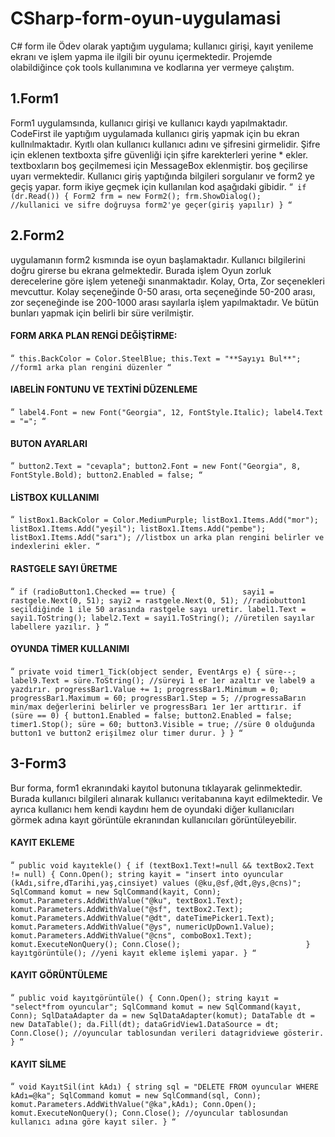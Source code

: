 # CSharp-form-oyun-uygulamasi
C# form ile Ödev olarak yaptığım uygulama; kullanıcı girişi, kayıt yenileme ekranı ve işlem yapma ile ilgili bir oyunu içermektedir.
Projemde olabildiğince çok tools kullanımına ve kodlarına yer vermeye çalıştım.
## 1.Form1
Form1 uygulamsında, kullanıcı girişi ve kullanıcı kaydı yapılmaktadır.
CodeFirst ile yaptığım uygulamada kullanıcı giriş yapmak için bu ekran kullnılmaktadır.
Kyıtlı olan kullanıcı kullanıcı adını ve şifresini girmelidir.
Şifre için eklenen textboxta şifre güvenliği için şifre karekterleri yerine * ekler.
textboxların boş geçilmemesi için MessageBox eklenmiştir. boş geçilirse uyarı vermektedir.
Kullanıcı giriş yaptığında bilgileri sorgulanır ve form2 ye geçiş yapar. form ikiye geçmek için kullanılan kod aşağıdaki gibidir.
“`
    if (dr.Read())
    {
        Form2 frm = new Form2();
        frm.ShowDialog();    
        //kullanici ve sifre doğruysa form2'ye geçer(giriş yapılır)
     }
  “`
## 2.Form2
uygulamanın form2 kısmında ise oyun başlamaktadır.
Kullanıcı bilgilerini doğru girerse bu ekrana gelmektedir.
Burada işlem Oyun zorluk derecelerine göre işlem yeteneği sınanmaktadır.
Kolay, Orta, Zor seçenekleri mevcuttur.
Kolay seçeneğinde 0-50 arası, orta seçeneğinde 50-200 arası, zor seçeneğinde ise 200-1000 arası sayılarla işlem yapılmaktadır.
Ve bütün bunları yapmak için belirli bir süre verilmiştir.
#### FORM ARKA PLAN RENGİ DEĞİŞTİRME:
“`
    this.BackColor = Color.SteelBlue;
    this.Text = "**Sayıyı Bul**";
    //form1 arka plan rengini düzenler
“`
#### lABELİN FONTUNU VE TEXTİNİ DÜZENLEME
“`
    label4.Font = new Font("Georgia", 12, FontStyle.Italic);
    label4.Text = "=";
“`
#### BUTON AYARLARI
“`
    button2.Text = "cevapla";
    button2.Font = new Font("Georgia", 8, FontStyle.Bold);
    button2.Enabled = false;
“`
#### LİSTBOX KULLANIMI
“`
    listBox1.BackColor = Color.MediumPurple;
        listBox1.Items.Add("mor");
        listBox1.Items.Add("yeşil");
        listBox1.Items.Add("pembe");
        listBox1.Items.Add("sarı");
    //listbox un arka plan rengini belirler ve indexlerini ekler.
“`
#### RASTGELE SAYI ÜRETME
“`
     if (radioButton1.Checked == true)
    {              
         sayi1 = rastgele.Next(0, 51);
         sayi2 = rastgele.Next(0, 51);
         //radiobutton1 seçildiğinde 1 ile 50 arasında rastgele sayı uretir.
         label1.Text = sayi1.ToString();
         label2.Text = sayi1.ToString();
         //üretilen sayılar labellere yazılır.
    }
“`
#### OYUNDA TİMER KULLANIMI
“`
    private void timer1_Tick(object sender, EventArgs e)
    {
        süre--;
        label9.Text = süre.ToString();
        //süreyi 1 er 1er azaltır ve label9 a yazdırır.
        progressBar1.Value += 1;
        progressBar1.Minimum = 0;
        progressBar1.Maximum = 60;
        progressBar1.Step = 5;
        //progressaBarın min/max değerlerini belirler ve progressBarı 1er 1er arttırır.
        if (süre == 0)
        {
            button1.Enabled = false;
            button2.Enabled = false;
            timer1.Stop();
            süre = 60;
            button3.Visible = true;
            //süre 0 olduğunda button1 ve button2 erişilmez olur timer durur.
        }
    }
“`
## 3-Form3
Bur forma, form1 ekranındaki kayıtol butonuna tıklayarak gelinmektedir.
Burada kullanıcı bilgileri alınarak kullanıcı veritabanına kayıt edilmektedir.
Ve ayrıca kullanıcı hem kendi kaydını hem de oyundaki diğer kullanıcıları görmek adına kayıt görüntüle ekranından kullanıcıları görüntüleyebilir.
#### KAYIT EKLEME
“`
    public void kayıtekle()
    {
    if (textBox1.Text!=null && textBox2.Text != null)
    {
        Conn.Open();
            string kayit = "insert into oyuncular (kAdı,sifre,dTarihi,yaş,cinsiyet) values (@ku,@sf,@dt,@ys,@cns)";
            SqlCommand komut = new SqlCommand(kayit, Conn);
            komut.Parameters.AddWithValue("@ku", textBox1.Text);
            komut.Parameters.AddWithValue("@sf", textBox2.Text);
            komut.Parameters.AddWithValue("@dt", dateTimePicker1.Text);
            komut.Parameters.AddWithValue("@ys", numericUpDown1.Value);
            komut.Parameters.AddWithValue("@cns", comboBox1.Text);
            komut.ExecuteNonQuery();
            Conn.Close();                           
            }
        kayıtgörüntüle();
        //yeni kayıt ekleme işlemi yapar.
        }
“`
#### KAYIT GÖRÜNTÜLEME
“`
    public void kayıtgörüntüle()
    {
        Conn.Open();
        string kayıt = "select*from oyuncular";
        SqlCommand komut = new SqlCommand(kayıt, Conn);
        SqlDataAdapter da = new SqlDataAdapter(komut);
        DataTable dt = new DataTable();
        da.Fill(dt);
        dataGridView1.DataSource = dt;
        Conn.Close();
        //oyuncular tablosundan verileri datagridviewe gösterir.
    }
“`
#### KAYIT SİLME
“`
    void KayıtSil(int kAdı)
    {
        string sql = "DELETE FROM oyuncular WHERE kAdı=@ka";
        SqlCommand komut = new SqlCommand(sql, Conn);
        komut.Parameters.AddWithValue("@ka",kAdı);
        Conn.Open();
        komut.ExecuteNonQuery();
        Conn.Close();
        //oyuncular tablosundan kullanıcı adına göre kayıt siler.
    }
    “`
